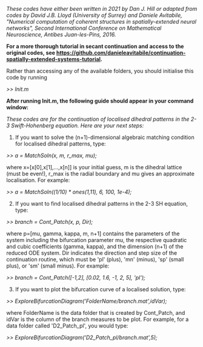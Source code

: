 *These codes have either been written in 2021 by Dan J. Hill or adapted from codes by David J.B. Lloyd (University of Surrey) and Daniele Avitabile, "Numerical computation of coherent structures in spatially-extended neural networks", Second International Conference on Mathematical Neuroscience, Antibes Juan-les-Pins, 2016.*

**For a more thorough tutorial in secant continuation and access to the original codes, see https://github.com/danieleavitabile/continuation-spatially-extended-systems-tutorial.**

Rather than accessing any of the available folders, you should initialise this code by running

*>> Init.m*


**After running Init.m, the following guide should appear in your command window:**

*These codes are for the continuation of localised dihedral patterns in the 2-3 Swift-Hohenberg equation.
Here are your next steps:*

1. If you want to solve the (n+1)-dimensional algebraic matching condition for localised dihedral
   patterns, type:
 
*>> a = MatchSoln(x, m, r_max, mu);*
 
   where x=[x[0],x[1],...,x[n]] is your initial guess, m is the dihedral lattice (must be even!),
   r_max is the radial boundary and mu gives an approximate localisation. For example:
 
*>> a = MatchSoln((1/10) * ones(1,11), 6, 100, 1e-4);*
 
2. If you want to find localised dihedral patterns in the 2-3 SH equation, type:
 
*>> branch = Cont_Patch(x, p, Dir);*
 
   where p=[mu, gamma, kappa, m, n+1] contains the parameters of the system including the bifurcation
   parameter mu, the respective quadratic and cubic coefficients (gamma, kappa), and the dimension 
   (n+1) of the reduced ODE system. Dir indicates the direction and step size of the continuation
   routine, which must be 'pl' (plus), 'mn' (minus), 'sp' (small plus), or 'sm' (small minus).
   For example:
 
*>> branch = Cont_Patch([-1,2], [0.02, 1.6, -1, 2, 5], 'pl');*
 
3. If you want to plot the bifurcation curve of a localised solution, type:
 
*>> ExploreBifurcationDiagram('FolderName/branch.mat',idVar);*
 
   where FolderName is the data folder that is created by Cont_Patch, and idVar is the column of the
   branch measures to be plot. For example, for a data folder called 'D2_Patch_pl', you would type:
 
*>> ExploreBifurcationDiagram('D2_Patch_pl/branch.mat',5);*
 
